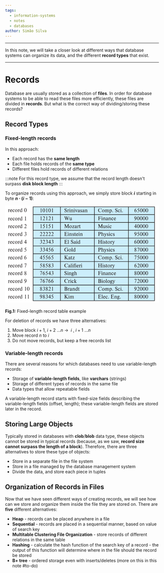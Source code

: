 ```yaml
---
tags:
  - information-systems
  - notes
  - databases
author: Simão Silva
---
```


---
In this note, we will take a closer look at different ways that database systems can organize its data, and the different **record types** that exist.

---

# Records

Database are usually stored as a collection of **files**. In order for database systems to be able to read these files more efficiently, these files are divided in **records**. But what is the correct way of dividing/storing these records?

## Record Types

### Fixed-length records

In this approach:

- Each record has the **same length**
- Each file holds records of the **same type**
- Different files hold records of different relations

:::note
For this record type, we assume that the record length doesn't surpass **disk block length**
:::

To organize records using this approach, we simply store block **$i$** starting in byte **$n \cdot (i- 1)$**:

![](img/Fixed-size%20record%20table%20example.png)<br></br>
**Fig.1:** Fixed-length record table example

For deletion of records we have three alternatives:

1. Move block $i + 1$, $i + 2 \ ... n$ -> $\ i\ , \ i + 1 \: ... n$
2. Move record $n$ to $i$
3. Do not move records, but keep a free records list

### Variable-length records

There are several reasons for which databases need to use variable-length records:

- Storage of **variable-length fields**, like **varchars** (strings)
- Storage of different types of records in the same file
- Data types that allow repeatable fields

A variable-length record starts with fixed-size fields describing the variable-length fields (offset, length); these variable-length fields are stored later in the record.

## Storing Large Objects

Typically stored in databases with **clob**/**blob** data type, these objects cannot be stored in typical records (because, as we saw, **record size cannot surpass the length of a block**). Therefore, there are three alternatives to store these type of objects:

- Store in a separate file in the file system
- Store in a file managed by the database management system
- Divide the data, and store each piece in tuples

## Organization of Records in Files

Now that we have seen different ways of creating records, we will see how can we store and organize them inside the file they are stored on. There are **five** different alternatives:

- **Heap** - records can be placed anywhere in a file
- **Sequential** - records are placed in a sequential manner, based on value of search key
- **Multitable Clustering File Organization** - store records of different relations in the same table
- **Hashing** - calculate the hash function of the search key of a record - the output of this function will determine where in the file should the record be stored
- **B+ tree** - ordered storage even with inserts/deletes (more on this in this note #to-do)
  
